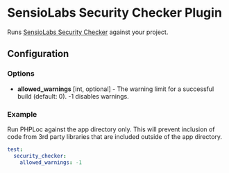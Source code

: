 SensioLabs Security Checker Plugin
==================================

Runs [SensioLabs Security Checker](https://github.com/sensiolabs/security-checker) against your project.

Configuration
-------------

### Options

- **allowed_warnings** [int, optional] - The warning limit for a successful build (default: 0). -1 disables warnings.

### Example

Run PHPLoc against the app directory only. This will prevent inclusion of code from 3rd party libraries that are 
included outside of the app directory.

```yml
test:
  security_checker:
    allowed_warnings: -1
```
